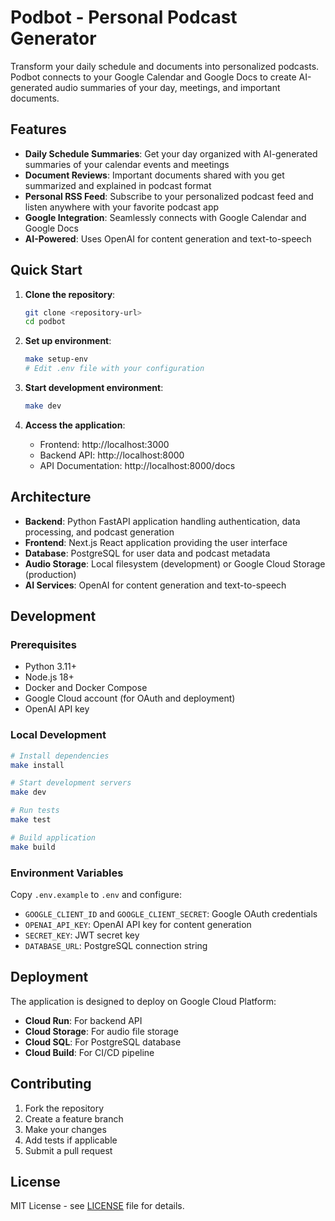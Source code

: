 # Podbot - Personal Podcast Generator

Transform your daily schedule and documents into personalized podcasts. Podbot connects to your Google Calendar and Google Docs to create AI-generated audio summaries of your day, meetings, and important documents.

## Features

- **Daily Schedule Summaries**: Get your day organized with AI-generated summaries of your calendar events and meetings
- **Document Reviews**: Important documents shared with you get summarized and explained in podcast format
- **Personal RSS Feed**: Subscribe to your personalized podcast feed and listen anywhere with your favorite podcast app
- **Google Integration**: Seamlessly connects with Google Calendar and Google Docs
- **AI-Powered**: Uses OpenAI for content generation and text-to-speech

## Quick Start

1. **Clone the repository**:
   ```bash
   git clone <repository-url>
   cd podbot
   ```

2. **Set up environment**:
   ```bash
   make setup-env
   # Edit .env file with your configuration
   ```

3. **Start development environment**:
   ```bash
   make dev
   ```

4. **Access the application**:
   - Frontend: http://localhost:3000
   - Backend API: http://localhost:8000
   - API Documentation: http://localhost:8000/docs

## Architecture

- **Backend**: Python FastAPI application handling authentication, data processing, and podcast generation
- **Frontend**: Next.js React application providing the user interface
- **Database**: PostgreSQL for user data and podcast metadata
- **Audio Storage**: Local filesystem (development) or Google Cloud Storage (production)
- **AI Services**: OpenAI for content generation and text-to-speech

## Development

### Prerequisites

- Python 3.11+
- Node.js 18+
- Docker and Docker Compose
- Google Cloud account (for OAuth and deployment)
- OpenAI API key

### Local Development

```bash
# Install dependencies
make install

# Start development servers
make dev

# Run tests
make test

# Build application
make build
```

### Environment Variables

Copy `.env.example` to `.env` and configure:

- `GOOGLE_CLIENT_ID` and `GOOGLE_CLIENT_SECRET`: Google OAuth credentials
- `OPENAI_API_KEY`: OpenAI API key for content generation
- `SECRET_KEY`: JWT secret key
- `DATABASE_URL`: PostgreSQL connection string

## Deployment

The application is designed to deploy on Google Cloud Platform:

- **Cloud Run**: For backend API
- **Cloud Storage**: For audio file storage
- **Cloud SQL**: For PostgreSQL database
- **Cloud Build**: For CI/CD pipeline

## Contributing

1. Fork the repository
2. Create a feature branch
3. Make your changes
4. Add tests if applicable
5. Submit a pull request

## License

MIT License - see [LICENSE](LICENSE) file for details.
